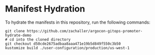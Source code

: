 # Manifest Hydration

To hydrate the manifests in this repository, run the following commands:

```shell
git clone https://github.com/zachaller/argocon-gitops-promoter-hydrate-demo
# cd into the cloned directory
git checkout d50cde2675adbaa8aaa471e19b5d849f550c3b50
kustomize build ./user-configuration/production/us-west-1
```
